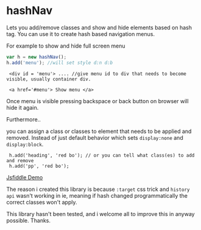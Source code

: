 # hashNav
Lets you add/remove classes and show and hide elements based on hash tag. You can use it to create hash based navigation menus.

For example to show and hide full screen menu

```javascript
var h = new hashNav();
h.add('menu'); //will set style d:n d:b 
```
 
     <div id = 'menu'> .... //give menu id to div that needs to become visible, usually container div.
     
     <a href='#menu'> Show menu </a>
     
Once menu is visible pressing backspace or back button on browser will hide it again. 

Furthermore..

you can assign a class or classes to element that needs to be applied and removed. Instead of just default behavior which sets `display:none` and `display:block`.

     h.add('heading', 'red bo'); // or you can tell what class(es) to add and remove
     h.add('pp', 'red bo');
     
[Jsfiddle Demo](http://jsfiddle.net/0uk0g0qq/10/)

The reason i created this library is because `:target` css trick and `history api` wasn't working in ie, meaning if hash changed programmatically the correct classes won't apply. 

This library hasn't been tested, and i welcome all to improve this in anyway possible. Thanks. 

